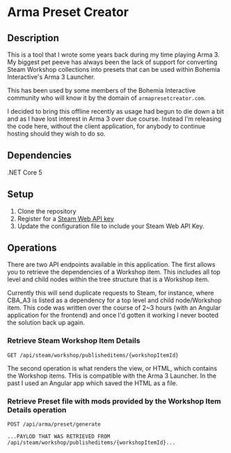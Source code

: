 # Arma Preset Creator

## Description

This is a tool that I wrote some years back during my time playing Arma 3. My biggest pet peeve has always been the lack of support for converting Steam Workshop collections into presets that can be used within Bohemia Interactive's Arma 3 Launcher.

This has been used by some members of the Bohemia Interactive community who will know it by the domain of `armapresetcreator.com`.

I decided to bring this offline recently as usage had begun to die down a bit and as I have lost interest in Arma 3 over due course. Instead I'm releasing the code here, without the client application, for anybody to continue hosting should they wish to do so.

## Dependencies

.NET Core 5

## Setup

1. Clone the repository
2. Register for a [Steam Web API key](https://partner.steamgames.com/doc/webapi_overview/auth)
3. Update the configuration file to include your Steam Web API Key.

## Operations

There are two API endpoints available in this application. The first allows you to retrieve the dependencies of a Workshop item. This includes all top level and child nodes within the tree structure that is a Workshop item.

Currently this will send duplicate requests to Steam, for instance, where CBA_A3 is listed as a dependency for a top level and child node/Workshop item. This code was written over the course of 2~3 hours (with an Angular application for the frontend) and once I'd gotten it working I never booted the solution back up again.


### Retrieve Steam Workshop Item Details
```
GET /api/steam/workshop/publisheditems/{workshopItemId}
```

The second operation is what renders the view, or HTML, which contains the Workshop items. THis is compatible with the Arma 3 Launcher. In the past I used an Angular app which saved the HTML as a file.

### Retrieve Preset file with mods provided by the Workshop Item Details operation
```
POST /api/arma/preset/generate

...PAYLOD THAT WAS RETRIEVED FROM /api/steam/workshop/publisheditems/{workshopItemId}...
```
